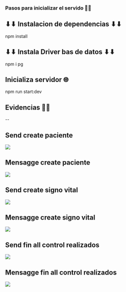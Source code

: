 ### Pasos para inicializar el servido 🚀🚀

## ⬇⬇ Instalacion de dependencias ⬇⬇
npm install 

## ⬇⬇ Instala Driver bas  de datos ⬇⬇
npm i pg

## Inicializa servidor 🌐 
npm run start:dev

## Evidencias 🧾🧾
--

## Send create paciente 
![](/actividad-8/imgs/envia/paciente.png)

## Mensagge create paciente
![](/actividad-8/imgs/recibe/paciente.png)

## Send create signo vital
![](/actividad-8/imgs/envia/signo.vital.png)

## Mensagge create signo vital
![](/actividad-8/imgs/recibe/signo.vital.png)

## Send fin all control realizados
![](/actividad-8/imgs/envia/control.realizado.png)

## Mensagge fin all control realizados
![](/actividad-8/imgs/recibe/control.realizado.png)